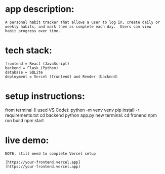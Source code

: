 # app description:

    A personal habit tracker that allows a user to log in, create daily or weekly habits, and mark them as complete each day.  Users can view habit progress over time.

# tech stack:

    frontend = React (JavaScript)
    backend = Flask (Python)
    database = SQLite
    deployment = Vercel (frontend) and Render (backend)

# setup instructions:

from terminal (I used VS Code):
python -m venv venv
pip install -r requirements.txt
cd backend
python app.py
new terminal:
cd fronend
npm run build
npm start

# live demo:

    NOTE: still need to complete Vercel setup

    [https://your-frontend.vercel.app]
    (https://your-frontend.vercel.app)
